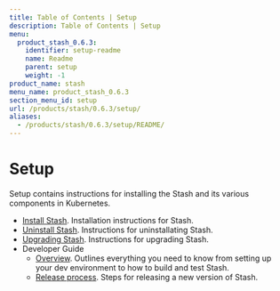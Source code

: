 ```yaml
---
title: Table of Contents | Setup
description: Table of Contents | Setup
menu:
  product_stash_0.6.3:
    identifier: setup-readme
    name: Readme
    parent: setup
    weight: -1
product_name: stash
menu_name: product_stash_0.6.3
section_menu_id: setup
url: /products/stash/0.6.3/setup/
aliases:
  - /products/stash/0.6.3/setup/README/
---
```

# Setup

Setup contains instructions for installing the Stash and its various components in Kubernetes.

- [Install Stash](/docs/setup/install.md). Installation instructions for Stash.
- [Uninstall Stash](/docs/setup/uninstall.md). Instructions for uninstallating Stash.
- [Upgrading Stash](/docs/setup/upgrade.md). Instructions for upgrading Stash.
- Developer Guide
  - [Overview](/docs/setup/developer-guide/overview.md). Outlines everything you need to know from setting up your dev environment to how to build and test Stash.
  - [Release process](/docs/setup/developer-guide/release.md). Steps for releasing a new version of Stash.
